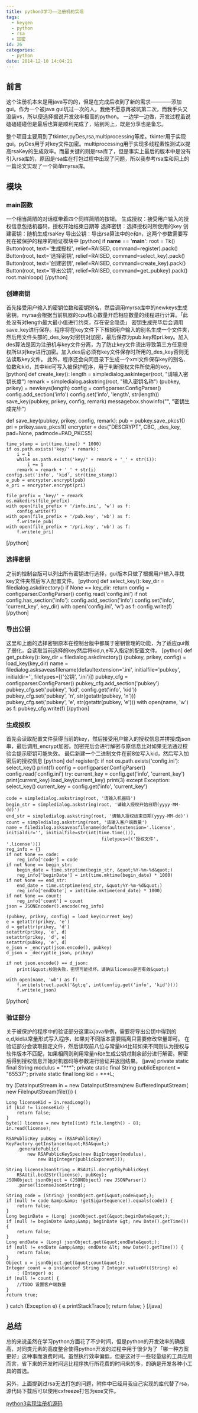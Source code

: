 ```yaml
---
title: python3学习——注册机的实现
tags:
  - keygen
  - python
  - rsa
  - 加密
id: 26
categories:
  - python
date: 2014-12-10 14:04:21
---
```


## 前言

这个注册机本来是用java写的的，但是在完成后收到了新的需求————添加gui。作为一个被java gui坑过一次的人，我绝不愿意再被坑第二次，而我手头又没装vs，所以便选择据说开发效率极高的python。
一边学一边做，开发过程虽说磕磕碰碰但是最后也算是顺利完成了，贴到网上，既是分享也是备忘。

整个项目主要用到了tkinter,pyDes,rsa,multiprocessing等库。tkinter用于实现gui。pyDes用于对key文件加密。multiprocessing用于实现多线程素性测试以提高rsaKey的生成效率。而最关键的则是rsa库了，但是事实上最后的版本中是没有引入rsa库的，原因是rsa库在打包过程中出现了问题，所以我参考rsa库和网上的一篇论文实现了一个简单myrsa库。

## 模块

### main函数

一个相当简陋的对话框带着四个同样简陋的按钮。
生成授权：接受用户输入的授权信息包括机器码，授权开始结束日期等
选择密钥：选择授权时所使用的key
创建密钥：随机生成rsaKey
导出公钥：导出rsa算法中的e和n，这两个参数需要写死在被保护的程序的验证模块中
[python]
if __name__ == '__main__':
    root = Tk()
    Button(root, text='生成授权', relief=RAISED, command=register).pack()
    Button(root, text='选择密钥', relief=RAISED, command=select_key).pack()
    Button(root, text='创建密钥', relief=RAISED, command=create_key).pack()
    Button(root, text='导出公钥', relief=RAISED, command=get_pubkey).pack()
    root.mainloop()
[/python]

### 创建密钥

首先接受用户输入的密钥位数和密钥别名，然后调用myrsa库中的newkeys生成密钥，myrsa会根据当前机器的cpu核心数量开启相应数量的线程进行计算。「此处没有对length最大最小值进行约束，存在安全隐患」
密钥生成完毕后会调用save_key进行保存。程序将在key文件下下根据用户输入的别名生成一个文件夹，然后用文件头部的_des_key对密钥对加密，最后保存为pub.key和pri.key。加入des算法是因为注册机与key文件分离，为了防止key文件流出导致第三方任意授权所以对key进行加密。加入des后必须有key文件保存时所用的_des_key否则无法读取key文件。
此外，程序还会向同目录下生成一个xml文件保存key的别名、位数和kid，其中kid可写入被保护程序，用于判断授权文件所使用的key。
[python]
def create_key():
    length = simpledialog.askinteger(root, &quot;请输入密钥长度&quot;)
    remark = simpledialog.askstring(root, &quot;输入密钥名称&quot;)
    (pubkey, prikey) = newkeys(length)
    config = configparser.ConfigParser()
    config.add_section('info')
    config.set('info', 'length', str(length))
    save_key(pubkey, prikey, config, remark)
    messagebox.showinfo(&quot;&quot;, &quot;密钥生成完毕&quot;)

def save_key(pubkey, prikey, config, remark):
    pub = pubkey.save_pkcs1()
    pri = prikey.save_pkcs1()
    encrypter = des(&quot;DESCRYPT&quot;, CBC, _des_key, pad=None, padmode=PAD_PKCS5)

    time_stamp = int(time.time() * 1000)
    if os.path.exists('key/' + remark):
        i = 1
        while os.path.exists('key/' + remark + '_' + str(i)):
            i += 1
        remark = remark + '_' + str(i)
    config.set('info', 'kid', str(time_stamp))
    e_pub = encrypter.encrypt(pub)
    e_pri = encrypter.encrypt(pri)

    file_prefix = 'key/' + remark
    os.makedirs(file_prefix)
    with open(file_prefix + '/info.ini', 'w') as f:
        config.write(f)
    with open(file_prefix + '/pub.key', 'wb') as f:
        f.write(e_pub)
    with open(file_prefix + '/pri.key', 'wb') as f:
        f.write(e_pri)
[/python]

### 选择密钥

之前的控制台版可以列出所有密钥进行选择，gui版本只做了根据用户输入寻找key文件夹然后写入配置文件。
[python]
def select_key():
    key_dir = filedialog.askdirectory()
    if None == key_dir:
        return
    config = configparser.ConfigParser()
    config.read('config.ini')
    if not config.has_section('info'):
        config.add_section('info')
    config.set('info', 'current_key', key_dir)
    with open('config.ini', 'w') as f:
        config.write(f)
[/python]

### 导出公钥

这里和上面的选择密钥原本在控制台版中都属于密钥管理的功能，为了适应gui做了弱化，会读取当前选择的key然后将kid,n,e写入指定的配置文件。
[python]
def get_pubkey():
    key_dir = filedialog.askdirectory()
    (pubkey, prikey, config) = load_key(key_dir)
    name = filedialog.asksaveasfilename(defaultextension='.ini', initialfile='pubkey',
                                        initialdir='', filetypes=[('公钥', '.ini')])
    pubkey_cfg = configparser.ConfigParser()
    pubkey_cfg.add_section('pubkey')
    pubkey_cfg.set('pubkey', 'kid', config.get('info', 'kid'))
    pubkey_cfg.set('pubkey', 'n', str(getattr(pubkey, 'n')))
    pubkey_cfg.set('pubkey', 'e', str(getattr(pubkey, 'e')))
    with open(name, 'w') as f:
        pubkey_cfg.write(f)
[/python]

### 生成授权

首先会读取配置文件获得当前的key，然后接受用户输入的授权信息并拼接成json串，最后调用_encrypt加密。加密完后会进行解密与原信息比对如果无法通过校验会提示密钥可能失效。
最后新建一个二进制文件在前8位写入kid，然后写入加密后的授权信息
[python]
def register():
    if not os.path.exists('config.ini'):
        select_key()
        print(1)
    config = configparser.ConfigParser()
    config.read('config.ini')
    try:
        current_key = config.get('info', 'current_key')
        print(current_key)
        load_key(current_key)
        print(3)
    except Exception:
        select_key()
        current_key = config.get('info', 'current_key')

    code = simpledialog.askstring(root, '请输入机器码')
    begin_str = simpledialog.askstring(root, '请输入授权开始日期(yyyy-MM-dd)')
    end_str = simpledialog.askstring(root, '请输入授权结束日期(yyyy-MM-dd)')
    count = simpledialog.askstring(root, '请输入客户端数量')
    name = filedialog.asksaveasfilename(defaultextension='.license', initialdir='', initialfile=str(int(time.time())),
                                        filetypes=[('授权文件', '.license')])
    reg_info = {}
    if not None == code:
        reg_info['code'] = code
    if not None == begin_str:
        begin_date = time.strptime(begin_str, &quot;%Y-%m-%d&quot;)
        reg_info['beginDate'] = int(time.mktime(begin_date) * 1000)
    if not None == end_str:
        end_date = time.strptime(end_str, &quot;%Y-%m-%d&quot;)
        reg_info['endDate'] = int(time.mktime(end_date) * 1000)
    if not None == count:
        reg_info['count'] = count
    json = JSONEncoder().encode(reg_info)

    (pubkey, prikey, config) = load_key(current_key)
    e = getattr(prikey, 'e')
    d = getattr(prikey, 'd')
    setattr(prikey, 'e', d)
    setattr(prikey, 'd', e)
    setattr(pubkey, 'e', d)
    e_json = _encrypt(json.encode(), pubkey)
    d_json = _decrypt(e_json, prikey)

    if not json.encode() == d_json:
        print(&quot;校验失败，密钥可能损坏。请确认license是否有效&quot;)

    with open(name, 'wb') as f:
        f.write(struct.pack('&gt;q', int(config.get('info', 'kid'))))
        f.write(e_json)
[/python]

### 验证部分

关于被保护的程序中的验证部分这里以java举例，需要将导出公钥中得到的e,d,kid以常量形式写入程序，如果对不同版本需要隔离只需要修改常量即可。
在验证部分会读取指定文件，然后读取前八位与常量kid比较如果不同则认为授权与软件版本不匹配，如果相同则利用常量n和e生成公钥对剩余部分进行解密。解密后得到授权信息开始对机器码等参数进行验证并返回结果。
[java]
private static final String modulus = &quot;***&quot;;
private static final String publicExponent = &quot;65537&quot;;
private static final long kid = ***L;

try (DataInputStream in = new DataInputStream(new BufferedInputStream(
	new FileInputStream(file)))) {

	Long licenseKid = in.readLong();
	if (kid != licenseKid) {
		return false;
	}
	byte[] license = new byte[(int) file.length() - 8];
	in.read(license);

	RSAPublicKey pubKey = (RSAPublicKey) KeyFactory.getInstance(&quot;RSA&quot;)
		.generatePublic(
			new RSAPublicKeySpec(new BigInteger(modulus),
				new BigInteger(publicExponent)));

	String licenseJsonString = RSAUtil.decryptByPublicKey(
		RSAUtil.bcd2Str(license), pubKey);
	JSONObject jsonObject = (JSONObject) new JSONParser()
		.parse(licenseJsonString);

	String code = (String) jsonObject.get(&quot;code&quot;);
	if (null != code &amp;&amp; !getSigarSequence().equals(code)) {
		return false;
	}
	Long beginDate = (Long) jsonObject.get(&quot;beginDate&quot;);
	if (null != beginDate &amp;&amp; beginDate &gt; new Date().getTime()) {
		return false;
	}
	Long endDate = (Long) jsonObject.get(&quot;endDate&quot;);
	if (null != endDate &amp;&amp; endDate &lt; new Date().getTime()) {
		return false;
	}
	Object o = jsonObject.get(&quot;count&quot;);
	Integer count = o instanceof String ? Integer.valueOf((String) o)
		: (Integer) o;
	if (null != count) {
		//TODO 设置客户端数量
	}
	return true;
} catch (Exception e) {
	e.printStackTrace();
	return false;
}
[/java]

## 总结

总的来说虽然在学习python方面花了不少时间，但是python的开发效率的确很高，对同类元素的高度整合使得python开发的过程中用于很少为了「哪一种方案更好」这种事而浪费时间。虽然执行效率偏低，但是这对于一些轻量级的工具应用而言，省下来的开发时间远比程序执行所花费的时间来的多，的确是开发各种小工具的首选。

另外，上面提到过rsa无法打包的问题，附件中已经用我自己实现的库代替了rsa，源代码下载后可以使用cxfreeze打包为exe文件。

[python3实现注册机源码](http://www.woodensail.tk/archives/26/reg)